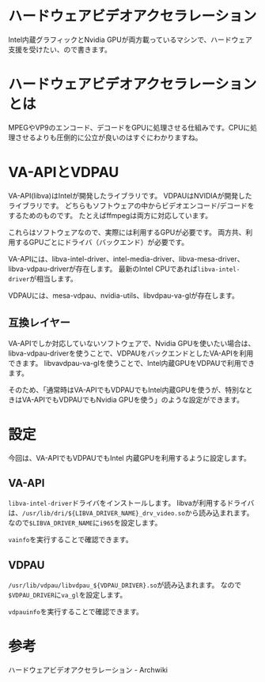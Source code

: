 ハードウェアビデオアクセラレーション
===

Intel内蔵グラフィックとNvidia GPUが両方載っているマシンで、ハードウェア支援を受けたい、ので書きます。

# ハードウェアビデオアクセラレーションとは

MPEGやVP9のエンコード、デコードをGPUに処理させる仕組みです。CPUに処理させるよりも圧倒的に公立が良いのはすぐにわかりますね。

# VA-APIとVDPAU

VA-API(libva)はIntelが開発したライブラリです。
VDPAUはNVIDIAが開発したライブラリです。
どちらもソフトウェアの中からビデオエンコード/デコードをするためのものです。
たとえばffmpegは両方に対応しています。

これらはソフトウェアなので、実際には利用するGPUが必要です。
両方共、利用するGPUごとにドライバ（バックエンド）が必要です。

VA-APIには、libva-intel-driver、intel-media-driver、libva-mesa-driver、libva-vdpau-driverが存在します。
最新のIntel CPUであれば`libva-intel-driver`が相当します。

VDPAUには、mesa-vdpau、nvidia-utils、libvdpau-va-glが存在します。

## 互換レイヤー

VA-APIでしか対応していないソフトウェアで、Nvidia GPUを使いたい場合は、libva-vdpau-driverを使うことで、VDPAUをバックエンドとしたVA-APIを利用できます。
libvavdpau-va-glを使うことで、Intel内蔵GPUをVDPAUで利用できます。

そのため、「通常時はVA-APIでもVDPAUでもIntel内蔵GPUを使うが、特別なときはVA-APIでもVDPAUでもNvidia GPUを使う」のような設定ができます。

# 設定

今回は、VA-APIでもVDPAUでもIntel 内蔵GPUを利用するように設定します。


## VA-API

`libva-intel-driver`ドライバをインストールします。
libvaが利用するドライバは、`/usr/lib/dri/${LIBVA_DRIVER_NAME}_drv_video.so`から読み込まれます。
なので`$LIBVA_DRIVER_NAME`に`i965`を設定します。

`vainfo`を実行することで確認できます。

## VDPAU

`/usr/lib/vdpau/libvdpau_${VDPAU_DRIVER}.so`が読み込まれます。
なので`$VDPAU_DRIVER`に`va_gl`を設定します。


`vdpauinfo`を実行することで確認できます。


# 参考

ハードウェアビデオアクセラレーション - Archwiki
